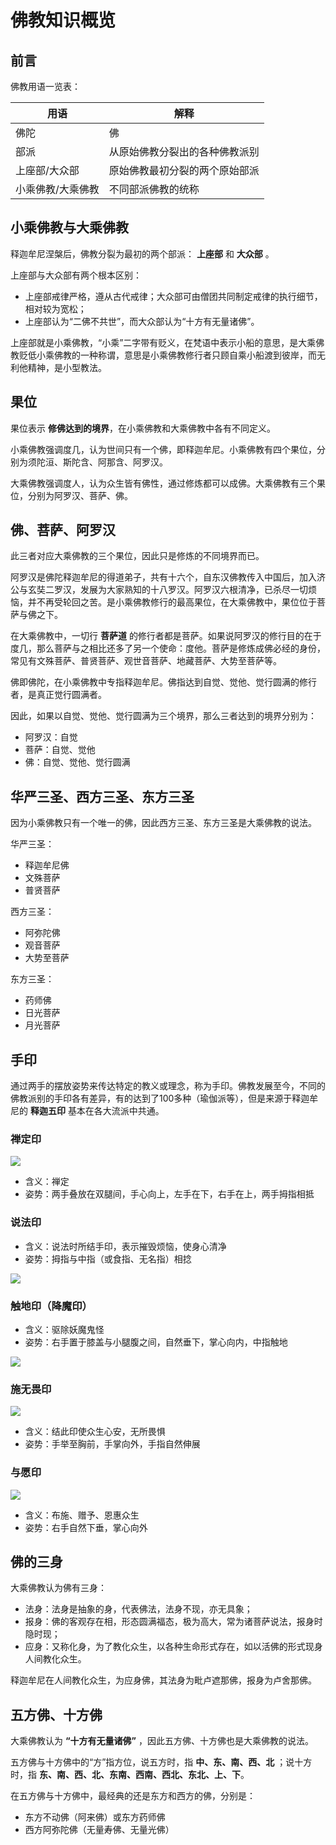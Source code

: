 # 佛教知识概览

<!-- - 佛、菩萨、阿罗汉 √
- 西方三圣、东方三圣、华严三圣 √
- 天王、力士、飞天等
- 手印 √
- 如何辨别佛像？
- 佛的三身 √
- 五方佛 √
- 三藏
- 中国佛教发展
- 汉传佛教四大菩萨 -->

## 前言

佛教用语一览表：

| 用语 | 解释 |
| -- | -- |
| 佛陀 | 佛 |
| 部派 | 从原始佛教分裂出的各种佛教派别 |
| 上座部/大众部 | 原始佛教最初分裂的两个原始部派 |
| 小乘佛教/大乘佛教 | 不同部派佛教的统称 |


## 小乘佛教与大乘佛教

释迦牟尼涅槃后，佛教分裂为最初的两个部派： **上座部** 和 **大众部** 。

上座部与大众部有两个根本区别：
- 上座部戒律严格，遵从古代戒律；大众部可由僧团共同制定戒律的执行细节，相对较为宽松；
- 上座部认为“二佛不共世”，而大众部认为“十方有无量诸佛”。

上座部就是小乘佛教，“小乘”二字带有贬义，在梵语中表示小船的意思，是大乘佛教贬低小乘佛教的一种称谓，意思是小乘佛教修行者只顾自乘小船渡到彼岸，而无利他精神，是小型教法。



## 果位

果位表示 **修佛达到的境界**，在小乘佛教和大乘佛教中各有不同定义。

小乘佛教强调度几，认为世间只有一个佛，即释迦牟尼。小乘佛教有四个果位，分别为须陀洹、斯陀含、阿那含、阿罗汉。

大乘佛教强调度人，认为众生皆有佛性，通过修炼都可以成佛。大乘佛教有三个果位，分别为阿罗汉、菩萨、佛。



## 佛、菩萨、阿罗汉

此三者对应大乘佛教的三个果位，因此只是修炼的不同境界而已。

阿罗汉是佛陀释迦牟尼的得道弟子，共有十六个，自东汉佛教传入中国后，加入济公与玄奘二罗汉，发展为大家熟知的十八罗汉。阿罗汉六根清净，已杀尽一切烦恼，并不再受轮回之苦。是小乘佛教修行的最高果位，在大乘佛教中，果位位于菩萨与佛之下。

在大乘佛教中，一切行 **菩萨道** 的修行者都是菩萨。如果说阿罗汉的修行目的在于度几，那么菩萨与之相比还多了另一个使命：度他。菩萨是修炼成佛必经的身份，常见有文殊菩萨、普贤菩萨、观世音菩萨、地藏菩萨、大势至菩萨等。

佛即佛陀，在小乘佛教中专指释迦牟尼。佛指达到自觉、觉他、觉行圆满的修行者，是真正觉行圆满者。

因此，如果以自觉、觉他、觉行圆满为三个境界，那么三者达到的境界分别为：

- 阿罗汉：自觉
- 菩萨：自觉、觉他
- 佛：自觉、觉他、觉行圆满

## 华严三圣、西方三圣、东方三圣

因为小乘佛教只有一个唯一的佛，因此西方三圣、东方三圣是大乘佛教的说法。



华严三圣：
- 释迦牟尼佛
- 文殊菩萨
- 普贤菩萨

西方三圣：
- 阿弥陀佛
- 观音菩萨
- 大势至菩萨

东方三圣：
- 药师佛
- 日光菩萨
- 月光菩萨

## 手印

通过两手的摆放姿势来传达特定的教义或理念，称为手印。佛教发展至今，不同的佛教派别的手印各有差异，有的达到了100多种（瑜伽派等），但是来源于释迦牟尼的 **释迦五印** 基本在各大流派中共通。

### 禅定印

<p>
  <img src="https://xpzheng-book.oss-cn-shenzhen.aliyuncs.com/history/%E7%A6%85%E5%AE%9A%E5%8D%B0.jfif" class="md:h-[300px]">
</p>

- 含义：禅定
- 姿势：两手叠放在双腿间，手心向上，左手在下，右手在上，两手拇指相抵

### 说法印

- 含义：说法时所结手印，表示摧毁烦恼，使身心清净
- 姿势：拇指与中指（或食指、无名指）相捻

<p>
  <img src="https://xpzheng-book.oss-cn-shenzhen.aliyuncs.com/history/%E8%AF%B4%E6%B3%95%E5%8D%B0.jfif" class="md:h-[350px]">
</p>

### 触地印（降魔印）

- 含义：驱除妖魔鬼怪
- 姿势：右手置于膝盖与小腿腹之间，自然垂下，掌心向内，中指触地

<p>
  <img src="https://xpzheng-book.oss-cn-shenzhen.aliyuncs.com/history/%E8%A7%A6%E5%9C%B0%E5%8D%B0.jfif" class="md:h-[350px]">
</p>

### 施无畏印

<p>
  <img src="https://xpzheng-book.oss-cn-shenzhen.aliyuncs.com/history/%E6%96%BD%E6%97%A0%E7%95%8F%E5%8D%B0.jfif" class="md:h-[350px]">
</p>

- 含义：结此印使众生心安，无所畏惧
- 姿势：手举至胸前，手掌向外，手指自然伸展

### 与愿印

<p>
  <img src="https://xpzheng-book.oss-cn-shenzhen.aliyuncs.com/history/%E4%B8%8E%E6%84%BF%E5%8D%B0.jfif" class="md:h-[350px]">
</p>

- 含义：布施、赠予、恩惠众生
- 姿势：右手自然下垂，掌心向外

## 佛的三身

大乘佛教认为佛有三身：
- 法身：法身是抽象的身，代表佛法，法身不现，亦无具象；
- 报身：佛的客观存在相，形态圆满福态，极为高大，常为诸菩萨说法，报身时隐时现；
- 应身：又称化身，为了教化众生，以各种生命形式存在，如以活佛的形式现身人间教化众生。

释迦牟尼在人间教化众生，为应身佛，其法身为毗卢遮那佛，报身为卢舍那佛。

## 五方佛、十方佛

大乘佛教认为 **“十方有无量诸佛”** ，因此五方佛、十方佛也是大乘佛教的说法。

五方佛与十方佛中的“方”指方位，说五方时，指 **中、东、南、西、北** ；说十方时，指 **东、南、西、北、东南、西南、西北、东北、上、下**。

在五方佛与十方佛中，最经典的还是东方和西方的佛，分别是：

- 东方不动佛（阿来佛）或东方药师佛
- 西方阿弥陀佛（无量寿佛、无量光佛）


